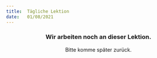 ```yaml
---
title:  Tägliche Lektion
date:   01/08/2021
---
```


### <center>Wir arbeiten noch an dieser Lektion.</center>
<center>Bitte komme später zurück.</center>